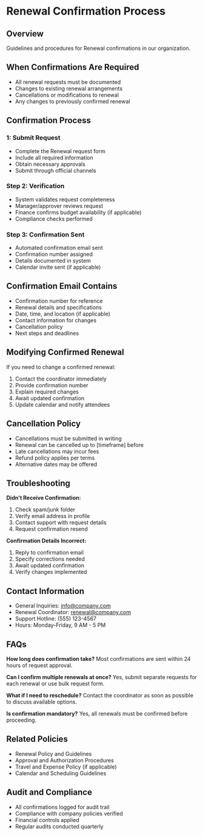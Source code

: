 # Renewal Confirmation Process

## Overview
Guidelines and procedures for Renewal confirmations in our organization.

## When Confirmations Are Required
- All renewal requests must be documented
- Changes to existing renewal arrangements
- Cancellations or modifications to renewal
- Any changes to previously confirmed renewal

## Confirmation Process

###  1: Submit Request
- Complete the Renewal request form
- Include all required information
- Obtain necessary approvals
- Submit through official channels

### Step 2: Verification
- System validates request completeness
- Manager/approver reviews request
- Finance confirms budget availability (if applicable)
- Compliance checks performed

### Step 3: Confirmation Sent
- Automated confirmation email sent
- Confirmation number assigned
- Details documented in system
- Calendar invite sent (if applicable)

## Confirmation Email Contains
- Confirmation number for reference
- Renewal details and specifications
- Date, time, and location (if applicable)
- Contact information for changes
- Cancellation policy
- Next steps and deadlines

## Modifying Confirmed Renewal
If you need to change a confirmed renewal:
1. Contact the coordinator immediately
2. Provide confirmation number
3. Explain required changes
4. Await updated confirmation
5. Update calendar and notify attendees

## Cancellation Policy
- Cancellations must be submitted in writing
- Renewal can be cancelled up to [timeframe] before
- Late cancellations may incur fees
- Refund policy applies per terms
- Alternative dates may be offered

## Troubleshooting

**Didn't Receive Confirmation:**
1. Check spam/junk folder
2. Verify email address in profile
3. Contact support with request details
4. Request confirmation resend

**Confirmation Details Incorrect:**
1. Reply to confirmation email
2. Specify corrections needed
3. Await updated confirmation
4. Verify changes implemented

## Contact Information
- General Inquiries: info@company.com
- Renewal Coordinator: renewal@company.com
- Support Hotline: (555) 123-4567
- Hours: Monday-Friday, 9 AM - 5 PM

## FAQs

**How long does confirmation take?**
Most confirmations are sent within 24 hours of request approval.

**Can I confirm multiple renewals at once?**
Yes, submit separate requests for each renewal or use bulk request form.

**What if I need to reschedule?**
Contact the coordinator as soon as possible to discuss available options.

**Is confirmation mandatory?**
Yes, all renewals must be confirmed before proceeding.

## Related Policies
- Renewal Policy and Guidelines
- Approval and Authorization Procedures
- Travel and Expense Policy (if applicable)
- Calendar and Scheduling Guidelines

## Audit and Compliance
- All confirmations logged for audit trail
- Compliance with company policies verified
- Financial controls applied
- Regular audits conducted quarterly


